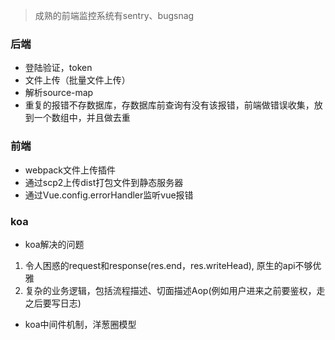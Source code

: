 
> 成熟的前端监控系统有sentry、bugsnag

### 后端
* 登陆验证，token
* 文件上传（批量文件上传）
* 解析source-map
* 重复的报错不存数据库，存数据库前查询有没有该报错，前端做错误收集，放到一个数组中，并且做去重

### 前端
* webpack文件上传插件
* 通过scp2上传dist打包文件到静态服务器
* 通过Vue.config.errorHandler监听vue报错


### koa
* koa解决的问题
 1. 令人困惑的request和response(res.end，res.writeHead), 原生的api不够优雅
 2. 复杂的业务逻辑，包括流程描述、切面描述Aop(例如用户进来之前要鉴权，走之后要写日志)
* koa中间件机制，洋葱圈模型
